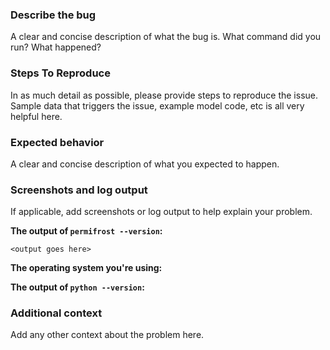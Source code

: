 
### Describe the bug
A clear and concise description of what the bug is. What command did you run? What happened?

### Steps To Reproduce
In as much detail as possible, please provide steps to reproduce the issue. Sample data that triggers the issue, example model code, etc is all very helpful here.

### Expected behavior
A clear and concise description of what you expected to happen.

### Screenshots and log output
If applicable, add screenshots or log output to help explain your problem.


**The output of `permifrost --version`:**
```
<output goes here>
```

**The operating system you're using:**

**The output of `python --version`:**

### Additional context
Add any other context about the problem here.
